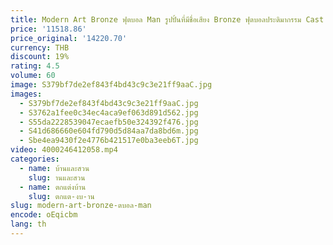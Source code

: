 ```yaml
---
title: Modern Art Bronze ฟุตบอล Man รูปปั้นที่มีชื่อเสียง Bronze ฟุตบอลประติมากรรม Cast กีฬาหัตถกรรมสําหรับตกแต่งบ้าน Gorgeous เครื่องประดับของขวัญ
price: '11518.86'
price_original: '14220.70'
currency: THB
discount: 19%
rating: 4.5
volume: 60
image: S379bf7de2ef843f4bd43c9c3e21ff9aaC.jpg
images:
  - S379bf7de2ef843f4bd43c9c3e21ff9aaC.jpg
  - S3762a1fee0c34ec4aca9ef063d891d562.jpg
  - S55da2228539047ecaefb50e324392f476.jpg
  - S41d686660e604fd790d5d84aa7da8bd6m.jpg
  - Sbe4ea9430f2e4776b421517e0ba3eeb6T.jpg
video: 4000246412058.mp4
categories:
  - name: บ้านและสวน
    slug: านและสวน
  - name: ตกแต่งบ้าน
    slug: ตกแต-งบ-าน
slug: modern-art-bronze-ตบอล-man
encode: oEqicbm
lang: th
---
```

  